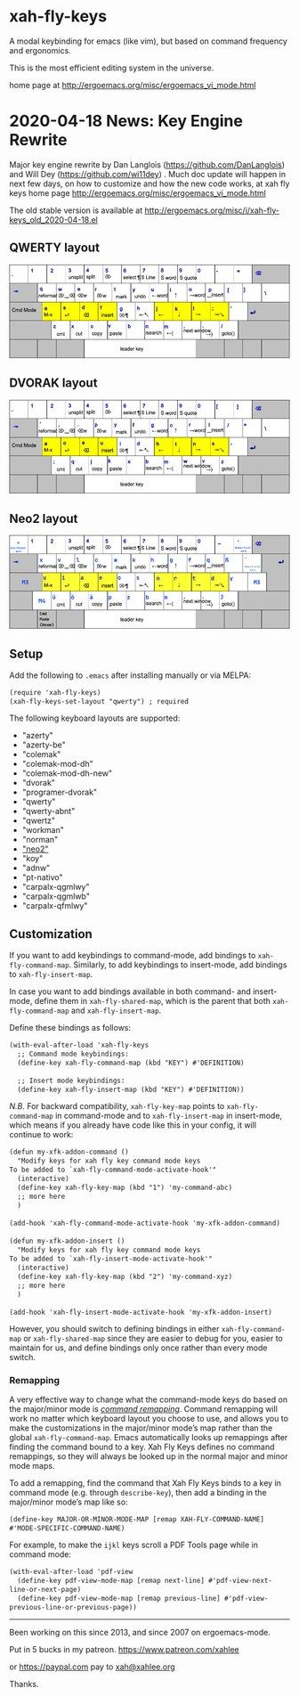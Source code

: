 xah-fly-keys
===================

A modal keybinding for emacs (like vim), but based on command frequency and ergonomics.

This is the most efficient editing system in the universe.

home page at
http://ergoemacs.org/misc/ergoemacs_vi_mode.html

2020-04-18 News: Key Engine Rewrite
===================

Major key engine rewrite by Dan Langlois (https://github.com/DanLanglois) and Will Dey (https://github.com/wi11dey) . Much doc update will happen in next few days, on how to customize and how the new code works, at xah fly keys home page http://ergoemacs.org/misc/ergoemacs_vi_mode.html

The old stable version is available at
http://ergoemacs.org/misc/i/xah-fly-keys_old_2020-04-18.el

QWERTY layout
-------------------
![xah-fly-keys qwerty layout](xah_fly_keys_qwerty_layout_2020-04-18_4fgyk.png)

DVORAK layout
-------------------
![xah-fly-keys dvorak layout](xah_fly_keys_dvorak_layout_2020-04-18_3bn3f.png)

Neo2 layout
-------------------
![xah-fly-keys neo2 layout](xah_fly_keys_neo2_layout_2020-11-06.png)

Setup
-------------------
Add the following to `.emacs` after installing manually or via MELPA:
```elisp
(require 'xah-fly-keys)
(xah-fly-keys-set-layout "qwerty") ; required
```

The following keyboard layouts are supported:

* "azerty"
* "azerty-be"
* "colemak"
* "colemak-mod-dh"
* "colemak-mod-dh-new"
* "dvorak"
* "programer-dvorak"
* "qwerty"
* "qwerty-abnt"
* "qwertz"
* "workman"
* "norman"
* ["neo2"](https://neo-layout.org/)
* "koy"
* "adnw"
* "pt-nativo"
* "carpalx-qgmlwy"
* "carpalx-qgmlwb"
* "carpalx-qfmlwy"

Customization
-------------------
If you want to add keybindings to command-mode, add bindings to `xah-fly-command-map`.
Similarly, to add keybindings to insert-mode, add bindings to `xah-fly-insert-map`.

In case you want to add bindings available in both command- and insert-mode,
define them in `xah-fly-shared-map`, which is the parent that both `xah-fly-command-map`
and `xah-fly-insert-map`.

Define these bindings as follows:

```elisp
(with-eval-after-load 'xah-fly-keys
  ;; Command mode keybindings:
  (define-key xah-fly-command-map (kbd "KEY") #'DEFINITION)

  ;; Insert mode keybindings:
  (define-key xah-fly-insert-map (kbd "KEY") #'DEFINITION))
```

*N.B.* For backward compatibility, `xah-fly-key-map` points to `xah-fly-command-map`
in command-mode and to `xah-fly-insert-map` in insert-mode, which means
if you already have code like this in your config, it will continue to
work:

```elisp
(defun my-xfk-addon-command ()
  "Modify keys for xah fly key command mode keys
To be added to `xah-fly-command-mode-activate-hook'"
  (interactive)
  (define-key xah-fly-key-map (kbd "1") 'my-command-abc)
  ;; more here
  )

(add-hook 'xah-fly-command-mode-activate-hook 'my-xfk-addon-command)

(defun my-xfk-addon-insert ()
  "Modify keys for xah fly key command mode keys
To be added to `xah-fly-insert-mode-activate-hook'"
  (interactive)
  (define-key xah-fly-key-map (kbd "2") 'my-command-xyz)
  ;; more here
  )

(add-hook 'xah-fly-insert-mode-activate-hook 'my-xfk-addon-insert)
```

However, you should switch to defining bindings in either `xah-fly-command-map`
or `xah-fly-shared-map` since they are easier to debug for you, easier
to maintain for us, and define bindings only once rather than every mode
switch.

### Remapping
A very effective way to change what the command-mode keys do based on the
major/minor mode is [_command remapping_](https://www.gnu.org/software/emacs/manual/html_node/elisp/Remapping-Commands.html).
Command remapping will work no matter which keyboard layout you choose
to use, and allows you to make the customizations in the major/minor mode’s
map rather than the global `xah-fly-command-map`. Emacs automatically looks
up remappings after finding the command bound to a key. Xah Fly Keys defines
no command remappings, so they will always be looked up in the normal major
and minor mode maps.

To add a remapping, find the command that Xah Fly Keys binds to a key in
command mode (e.g. through `describe-key`), then add a binding in the major/minor
mode’s map like so:
```elisp
(define-key MAJOR-OR-MINOR-MODE-MAP [remap XAH-FLY-COMMAND-NAME] #'MODE-SPECIFIC-COMMAND-NAME)
```

For example, to make the `ijkl` keys scroll a PDF Tools page while in command
mode:
```elisp
(with-eval-after-load 'pdf-view
  (define-key pdf-view-mode-map [remap next-line] #'pdf-view-next-line-or-next-page)
  (define-key pdf-view-mode-map [remap previous-line] #'pdf-view-previous-line-or-previous-page))
```

---

Been working on this since 2013, and since 2007 on ergoemacs-mode.

Put in 5 bucks in my patreon.
https://www.patreon.com/xahlee

or https://paypal.com
pay to xah@xahlee.org

Thanks.
